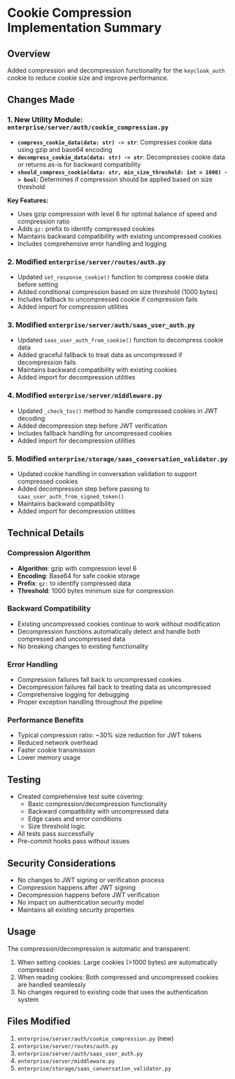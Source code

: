 # Cookie Compression Implementation Summary

## Overview
Added compression and decompression functionality for the `keycloak_auth` cookie to reduce cookie size and improve performance.

## Changes Made

### 1. New Utility Module: `enterprise/server/auth/cookie_compression.py`
- **`compress_cookie_data(data: str) -> str`**: Compresses cookie data using gzip and base64 encoding
- **`decompress_cookie_data(data: str) -> str`**: Decompresses cookie data or returns as-is for backward compatibility
- **`should_compress_cookie(data: str, min_size_threshold: int = 1000) -> bool`**: Determines if compression should be applied based on size threshold

**Key Features:**
- Uses gzip compression with level 6 for optimal balance of speed and compression ratio
- Adds `gz:` prefix to identify compressed cookies
- Maintains backward compatibility with existing uncompressed cookies
- Includes comprehensive error handling and logging

### 2. Modified `enterprise/server/routes/auth.py`
- Updated `set_response_cookie()` function to compress cookie data before setting
- Added conditional compression based on size threshold (1000 bytes)
- Includes fallback to uncompressed cookie if compression fails
- Added import for compression utilities

### 3. Modified `enterprise/server/auth/saas_user_auth.py`
- Updated `saas_user_auth_from_cookie()` function to decompress cookie data
- Added graceful fallback to treat data as uncompressed if decompression fails
- Maintains backward compatibility with existing cookies
- Added import for decompression utilities

### 4. Modified `enterprise/server/middleware.py`
- Updated `_check_tos()` method to handle compressed cookies in JWT decoding
- Added decompression step before JWT verification
- Includes fallback handling for uncompressed cookies
- Added import for decompression utilities

### 5. Modified `enterprise/storage/saas_conversation_validator.py`
- Updated cookie handling in conversation validation to support compressed cookies
- Added decompression step before passing to `saas_user_auth_from_signed_token()`
- Maintains backward compatibility
- Added import for decompression utilities

## Technical Details

### Compression Algorithm
- **Algorithm**: gzip with compression level 6
- **Encoding**: Base64 for safe cookie storage
- **Prefix**: `gz:` to identify compressed data
- **Threshold**: 1000 bytes minimum size for compression

### Backward Compatibility
- Existing uncompressed cookies continue to work without modification
- Decompression functions automatically detect and handle both compressed and uncompressed data
- No breaking changes to existing functionality

### Error Handling
- Compression failures fall back to uncompressed cookies
- Decompression failures fall back to treating data as uncompressed
- Comprehensive logging for debugging
- Proper exception handling throughout the pipeline

### Performance Benefits
- Typical compression ratio: ~30% size reduction for JWT tokens
- Reduced network overhead
- Faster cookie transmission
- Lower memory usage

## Testing
- Created comprehensive test suite covering:
  - Basic compression/decompression functionality
  - Backward compatibility with uncompressed data
  - Edge cases and error conditions
  - Size threshold logic
- All tests pass successfully
- Pre-commit hooks pass without issues

## Security Considerations
- No changes to JWT signing or verification process
- Compression happens after JWT signing
- Decompression happens before JWT verification
- No impact on authentication security model
- Maintains all existing security properties

## Usage
The compression/decompression is automatic and transparent:
1. When setting cookies: Large cookies (>1000 bytes) are automatically compressed
2. When reading cookies: Both compressed and uncompressed cookies are handled seamlessly
3. No changes required to existing code that uses the authentication system

## Files Modified
1. `enterprise/server/auth/cookie_compression.py` (new)
2. `enterprise/server/routes/auth.py`
3. `enterprise/server/auth/saas_user_auth.py`
4. `enterprise/server/middleware.py`
5. `enterprise/storage/saas_conversation_validator.py`
